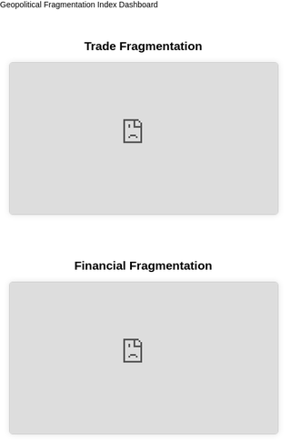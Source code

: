 <html lang="en">
<head>
  <meta charset="UTF-8">
  <meta name="viewport" content="width=device-width, initial-scale=1.0">
  <style>
    html, body {
      margin: 0;
      padding: 0;
      background-color: white;
      color: black;
      font-family: sans-serif;
    }

    .header {
      padding: 1.5rem 1rem;
      text-align: center;
      font-size: 1.75rem;
      font-weight: bold;
    }

    section {
      max-width: 960px;
      margin: 0 auto;
      padding: 1.5rem 1rem;
    }

    h2 {
      text-align: center;
      margin-bottom: 1rem;
    }

    .iframe-container {
      position: relative;
      width: 100%;
      padding-bottom: 56.25%; /* 16:9 aspect ratio */
      height: 0;
      overflow: hidden;
      border: 1px solid #ccc;
      border-radius: 6px;
      box-shadow: 0 0 12px rgba(0,0,0,0.1);
    }

    .iframe-container iframe {
      position: absolute;
      top: 0;
      left: 0;
      width: 100%;
      height: 100%;
      border: none;
    }
  </style>
</head>
<body>

  <div class="header">Geopolitical Fragmentation Index Dashboard</div>

  <section>
    <h2>Trade Fragmentation</h2>
    <div class="iframe-container">
      <iframe src="https://lookerstudio.google.com/u/2/reporting/8c92f986-d3b2-4bb7-a839-267912190484/page/1n0HF" allowfullscreen></iframe>
    </div>
  </section>

  <section>
    <h2>Financial Fragmentation</h2>
    <div class="iframe-container">
      <iframe src="https://lookerstudio.google.com/u/2/reporting/8c92f986-d3b2-4bb7-a839-267912190484/page/p_u6dg9favrd" allowfullscreen></iframe>
    </div>
  </section>

  <!-- OPTIONAL: Add more charts below -->
  <!--
  <section>
    <h2>Mobility Fragmentation</h2>
    <div class="iframe-container">
      <iframe src="..." allowfullscreen></iframe>
    </div>
  </section>

  <section>
    <h2>Political Fragmentation</h2>
    <div class="iframe-container">
      <iframe src="..." allowfullscreen></iframe>
    </div>
  </section>
  -->

</body>
</html>
